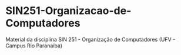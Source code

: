 # SIN251-Organizacao-de-Computadores
Material da disciplina SIN 251 - Organização de Computadores (UFV - Campus Rio Paranaíba)
